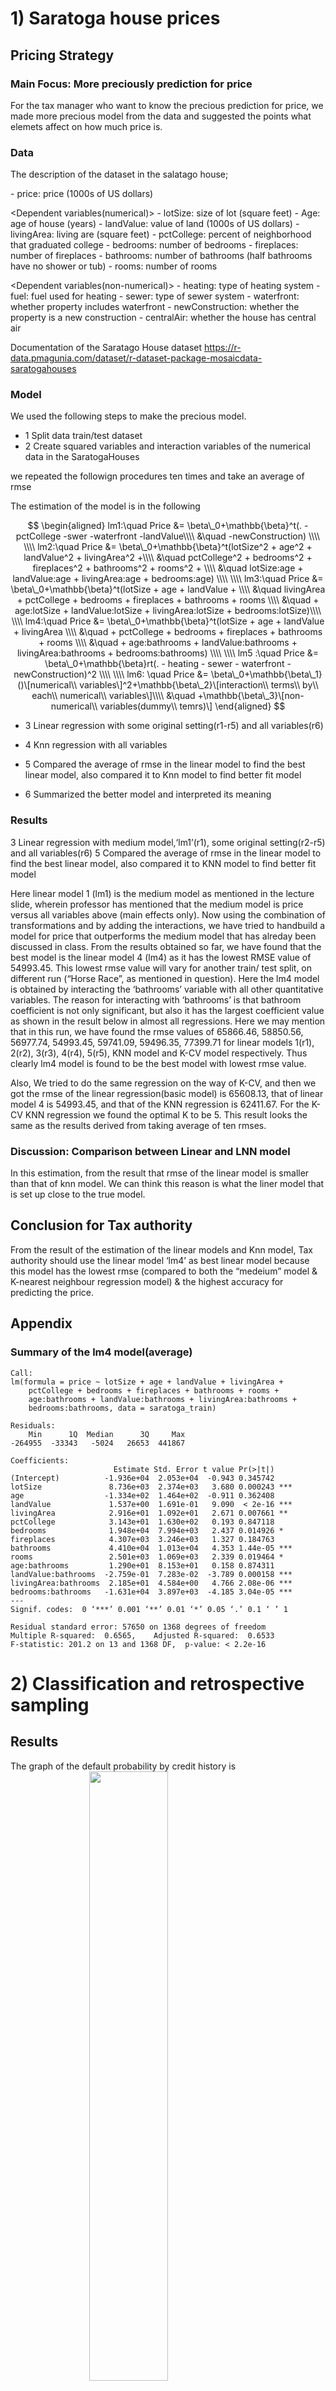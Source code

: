 <!--   pdf_document: default
 md_document -->

# 1) Saratoga house prices

## Pricing Strategy

### Main Focus: More preciously prediction for price

For the tax manager who want to know the precious prediction for price,
we made more precious model from the data and suggested the points what
elemets affect on how much price is.

### Data

The description of the dataset in the salatago house;

<Independent variable> - price: price (1000s of US dollars)

&lt;Dependent variables(numerical)&gt; - lotSize: size of lot (square
feet) - Age: age of house (years) - landValue: value of land (1000s of
US dollars) - livingArea: living are (square feet) - pctCollege: percent
of neighborhood that graduated college - bedrooms: number of bedrooms -
fireplaces: number of fireplaces - bathrooms: number of bathrooms (half
bathrooms have no shower or tub) - rooms: number of rooms

&lt;Dependent variables(non-numerical)&gt; - heating: type of heating
system - fuel: fuel used for heating - sewer: type of sewer system -
waterfront: whether property includes waterfront - newConstruction:
whether the property is a new construction - centralAir: whether the
house has central air

Documentation of the Saratago House dataset
<https://r-data.pmagunia.com/dataset/r-dataset-package-mosaicdata-saratogahouses>

### Model

We used the following steps to make the precious model.

-   1 Split data train/test dataset
-   2 Create squared variables and interaction variables of the
    numerical data in the SaratogaHouses

<Repeat start> we repeated the followign procedures ten times and take
an average of rmse

The estimation of the model is in the following

$$
\begin{aligned}
lm1:\quad Price &= \beta\_0+\mathbb{\beta}^t(. -pctCollege -swer -waterfront -landValue\\\\
&\quad -newConstruction) \\\\
\\\\
lm2:\quad Price &= \beta\_0+\mathbb{\beta}^t(lotSize^2 + age^2 + landValue^2 + livingArea^2 +\\\\ 
&\quad pctCollege^2 + bedrooms^2 + fireplaces^2 + bathrooms^2 + rooms^2 + \\\\
&\quad lotSize:age + landValue:age + livingArea:age + bedrooms:age) \\\\
\\\\
lm3:\quad Price &= \beta\_0+\mathbb{\beta}^t(lotSize + age + landValue + \\\\
&\quad livingArea + pctCollege + bedrooms + fireplaces + bathrooms + rooms \\\\
&\quad + age:lotSize + landValue:lotSize + livingArea:lotSize + bedrooms:lotSize)\\\\
\\\\
lm4:\quad Price &= \beta\_0+\mathbb{\beta}^t(lotSize + age + landValue + livingArea \\\\
&\quad + pctCollege + bedrooms + fireplaces + bathrooms + rooms \\\\
&\quad + age:bathrooms + landValue:bathrooms + livingArea:bathrooms + bedrooms:bathrooms) \\\\
\\\\
lm5 :\quad Price &= \beta\_0+\mathbb{\beta}rt(. - heating - sewer - waterfront - newConstruction)^2 \\\\
\\\\
lm6: \quad Price &= \beta\_0+\mathbb{\beta\_1}()\[numerical\\ variables\]^2+\mathbb{\beta\_2}\[interaction\\ terms\\ by\\ each\\ numerical\\ variables\]\\\\
&\quad +\mathbb{\beta\_3}\[non-numerical\\ variables(dummy\\ temrs)\]
\end{aligned}
$$

-   3 Linear regression with some original setting(r1-r5) and all
    variables(r6)

-   4 Knn regression with all variables <up to this>

-   5 Compared the average of rmse in the linear model to find the best
    linear model, also compared it to Knn model to find better fit model

-   6 Summarized the better model and interpreted its meaning

### Results

3 Linear regression with medium model,‘lm1’(r1), some original
setting(r2-r5) and all variables(r6) 5 Compared the average of rmse in
the linear model to find the best linear model, also compared it to KNN
model to find better fit model

Here linear model 1 (lm1) is the medium model as mentioned in the
lecture slide, wherein professor has mentioned that the medium model is
price versus all variables above (main effects only). Now using the
combination of transformations and by adding the interactions, we have
tried to handbuild a model for price that outperforms the medium model
that has alreday been discussed in class. From the results obtained so
far, we have found that the best model is the linear model 4 (lm4) as it
has the lowest RMSE value of 54993.45. This lowest rmse value will vary
for another train/ test split, on different run (“Horse Race”, as
mentioned in question). Here the lm4 model is obtained by interacting
the ‘bathrooms’ variable with all other quantitative variables. The
reason for interacting with ‘bathrooms’ is that bathroom coefficient is
not only significant, but also it has the largest coefficient value as
shown in the result below in almost all regressions. Here we may mention
that in this run, we have found the rmse values of 65866.46, 58850.56,
56977.74, 54993.45, 59741.09, 59496.35, 77399.71 for linear models
1(r1), 2(r2), 3(r3), 4(r4), 5(r5), KNN model and K-CV model
respectively. Thus clearly lm4 model is found to be the best model with
lowest rmse value.

Also, We tried to do the same regression on the way of K-CV, and then we
got the rmse of the linear regression(basic model) is 65608.13, that of
linear model 4 is 54993.45, and that of the KNN regression is 62411.67.
For the K-CV KNN regression we found the optimal K to be 5. This result
looks the same as the results derived from taking average of ten rmses.

### Discussion: Comparison between Linear and LNN model

In this estimation, from the result that rmse of the linear model is
smaller than that of knn model. We can think this reason is what the
liner model that is set up close to the true model.

## Conclusion for Tax authority

From the result of the estimation of the linear models and Knn model,
Tax authority should use the linear model ‘lm4’ as best linear model
because this model has the lowest rmse (compared to both the “medeium”
model & K-nearest neighbour regression model) & the highest accuracy for
predicting the price.

## Appendix

### Summary of the lm4 model(average)

    Call:
    lm(formula = price ~ lotSize + age + landValue + livingArea + 
        pctCollege + bedrooms + fireplaces + bathrooms + rooms + 
        age:bathrooms + landValue:bathrooms + livingArea:bathrooms + 
        bedrooms:bathrooms, data = saratoga_train)

    Residuals:
        Min      1Q  Median      3Q     Max 
    -264955  -33343   -5024   26653  441867 

    Coefficients:
                           Estimate Std. Error t value Pr(>|t|)    
    (Intercept)          -1.936e+04  2.053e+04  -0.943 0.345742    
    lotSize               8.736e+03  2.374e+03   3.680 0.000243 ***
    age                  -1.334e+02  1.464e+02  -0.911 0.362408    
    landValue             1.537e+00  1.691e-01   9.090  < 2e-16 ***
    livingArea            2.916e+01  1.092e+01   2.671 0.007661 ** 
    pctCollege            3.143e+01  1.630e+02   0.193 0.847118    
    bedrooms              1.948e+04  7.994e+03   2.437 0.014926 *  
    fireplaces            4.307e+03  3.246e+03   1.327 0.184763    
    bathrooms             4.410e+04  1.013e+04   4.353 1.44e-05 ***
    rooms                 2.501e+03  1.069e+03   2.339 0.019464 *  
    age:bathrooms         1.290e+01  8.153e+01   0.158 0.874311    
    landValue:bathrooms  -2.759e-01  7.283e-02  -3.789 0.000158 ***
    livingArea:bathrooms  2.185e+01  4.584e+00   4.766 2.08e-06 ***
    bedrooms:bathrooms   -1.631e+04  3.897e+03  -4.185 3.04e-05 ***
    ---
    Signif. codes:  0 ‘***’ 0.001 ‘**’ 0.01 ‘*’ 0.05 ‘.’ 0.1 ‘ ’ 1

    Residual standard error: 57650 on 1368 degrees of freedom
    Multiple R-squared:  0.6565,    Adjusted R-squared:  0.6533 
    F-statistic: 201.2 on 13 and 1368 DF,  p-value: < 2.2e-16

# 2) Classification and retrospective sampling

## Results

The graph of the default probability by credit history is
<img src="./graph/default_history.png" width="50%" height="50%" style="display: block; margin: auto;" />

The result of the logit model that we built is

            (Intercept)            duration              amount         installment                 age         historypoor 
                  -0.71                0.03                0.00                0.22               -0.02               -1.11 
        historyterrible          purposeedu purposegoods/repair       purposenewcar      purposeusedcar       foreigngerman 
                  -1.88                0.72                0.10                0.85               -0.80               -1.26

       yhat
    y     0   1
      0 645  55
      1 211  89

    accuracy rate
    0.734

    the result of the null model
      0   1 
    700 300 

    the null model accuracy rate
    0.70

## Disucussion

### What do you notice about the history variable vis-a-vis predicting defaults?

From the coefficient of the logit model, the poor and terrible of the
history made the probability of default decrease.

### What do you think is going on here?

Intuitively, the poor and terrible credit the history should increase
the probability of default. We got completely reverse results. So there
is something with the bad estimation. We think that because the cases of
the default is rare, we cannot collect data randomly(the data is not
collected through random sampling), making the case of biased sampling.

As this evidence, the bar graph has shows that people of the good credit
history has the higher default probability. However, this is different
from the intuitive result and is not reality.

### Do you think this data set is appropriate for building a predictive model of defaults

We don’t think so. Because the out-of-sample accuracy rate is 0.734
while the null model accuracy rate is 0.70. Therefore, the improvement
of the estimation is so low(only 3.4 percentage point).

### Would you recommend any changes to the bank’s sampling scheme?

As we said above, the data should be collected randomly that will make
biased decrease.

# 3) Children and hotel reservations

## Model Building

### Models

We shows the models that we used in this problems. First, the baseline 1
is
$$
\begin{aligned}
children = \beta\_0+\boldsymbol \beta \mathbf{X}\_{market\\ segment,  \\ adults,\\ customer\_type,\\ is\\ repeated\\ guest}
\end{aligned}
$$

The baseline 2 is
$$
\begin{aligned}
children = \beta\_0+\boldsymbol \beta \mathbf{X}\_{all\\ variables\\ excpet\\ arriving\\ date}
\end{aligned}
$$

The our model is
$$
\begin{aligned}
children &= \beta\_0+\boldsymbol \beta \mathbf{X}\_{all\\ variables\\ excpet\\ arriving\\ date}+arriving\\ year+ arriving\\ month \\\\
& \quad +average\\ daily\\ rate\times adults \\\\
& \quad +\\ days\\ in\\ waiting\_list\times adults\\\\
&\quad + stays\\ in\\ weekend\_nights\times adults\\\\
&\quad +total\\ of\\ special\\ requests\times adults \\\\
&\quad +booking\\ changes\times average\\ daily\\ rate\\\\
&\quad +booking\\ changes\times days\\ in\\ waiting\_list \\\\
&\quad +lead\\ time \times booking\\ changes \\\\
&\quad +(lead\\ time)^2
\end{aligned}
$$

### Check

Out-of-sample accuracy rate by each model is

<table>
<thead>
<tr class="header">
<th style="text-align: right;">baseline1</th>
<th style="text-align: right;">baseline2</th>
<th style="text-align: right;">mymodel</th>
</tr>
</thead>
<tbody>
<tr class="odd">
<td style="text-align: right;">0.9202222</td>
<td style="text-align: right;">0.9368889</td>
<td style="text-align: right;">0.9375556</td>
</tr>
</tbody>
</table>

Therefore, the model accuracy of my model is higher than the baseline2
by 0.1% and thn the baseline 1 by 1.7%.

## Model validation: step 1

The ROC curve of baseline 2 and my model is

<img src="./graph/result_step1.png" width="70%" height="70%" style="display: block; margin: auto;" />

red line: baseline 2, blue line: my model

From the graph, if FPR=0.05 my model has higher tpr than baseline 2, and
so my model is better than baseline 2 in this case.

However, in the low FPR, the TPR of baseline 2 is higher than that of my
model, and so my model is worse than baseline 2. Also, in the high FPR,
the TPR of baseline 2 is lower than that of my model, and so my model is
better than baseline 2.

### Model validation: step 2

In this case, we assumed a threshold is 50%, and our results is in the
following.

<table>
<thead>
<tr class="header">
<th style="text-align: right;">predict_base2</th>
<th style="text-align: right;">predict_model</th>
<th style="text-align: right;">actual</th>
</tr>
</thead>
<tbody>
<tr class="odd">
<td style="text-align: right;">8</td>
<td style="text-align: right;">7</td>
<td style="text-align: right;">14</td>
</tr>
<tr class="even">
<td style="text-align: right;">6</td>
<td style="text-align: right;">11</td>
<td style="text-align: right;">21</td>
</tr>
<tr class="odd">
<td style="text-align: right;">11</td>
<td style="text-align: right;">11</td>
<td style="text-align: right;">14</td>
</tr>
<tr class="even">
<td style="text-align: right;">10</td>
<td style="text-align: right;">10</td>
<td style="text-align: right;">19</td>
</tr>
<tr class="odd">
<td style="text-align: right;">10</td>
<td style="text-align: right;">9</td>
<td style="text-align: right;">19</td>
</tr>
<tr class="even">
<td style="text-align: right;">15</td>
<td style="text-align: right;">17</td>
<td style="text-align: right;">21</td>
</tr>
<tr class="odd">
<td style="text-align: right;">12</td>
<td style="text-align: right;">10</td>
<td style="text-align: right;">26</td>
</tr>
<tr class="even">
<td style="text-align: right;">8</td>
<td style="text-align: right;">7</td>
<td style="text-align: right;">26</td>
</tr>
<tr class="odd">
<td style="text-align: right;">5</td>
<td style="text-align: right;">6</td>
<td style="text-align: right;">19</td>
</tr>
<tr class="even">
<td style="text-align: right;">12</td>
<td style="text-align: right;">12</td>
<td style="text-align: right;">24</td>
</tr>
<tr class="odd">
<td style="text-align: right;">8</td>
<td style="text-align: right;">8</td>
<td style="text-align: right;">18</td>
</tr>
<tr class="even">
<td style="text-align: right;">8</td>
<td style="text-align: right;">8</td>
<td style="text-align: right;">17</td>
</tr>
<tr class="odd">
<td style="text-align: right;">7</td>
<td style="text-align: right;">8</td>
<td style="text-align: right;">17</td>
</tr>
<tr class="even">
<td style="text-align: right;">11</td>
<td style="text-align: right;">11</td>
<td style="text-align: right;">17</td>
</tr>
<tr class="odd">
<td style="text-align: right;">11</td>
<td style="text-align: right;">13</td>
<td style="text-align: right;">24</td>
</tr>
<tr class="even">
<td style="text-align: right;">13</td>
<td style="text-align: right;">15</td>
<td style="text-align: right;">21</td>
</tr>
<tr class="odd">
<td style="text-align: right;">12</td>
<td style="text-align: right;">11</td>
<td style="text-align: right;">20</td>
</tr>
<tr class="even">
<td style="text-align: right;">7</td>
<td style="text-align: right;">11</td>
<td style="text-align: right;">12</td>
</tr>
<tr class="odd">
<td style="text-align: right;">17</td>
<td style="text-align: right;">17</td>
<td style="text-align: right;">25</td>
</tr>
<tr class="even">
<td style="text-align: right;">16</td>
<td style="text-align: right;">19</td>
<td style="text-align: right;">28</td>
</tr>
</tbody>
</table>

<table>
<thead>
<tr class="header">
<th style="text-align: right;">sum_base2</th>
<th style="text-align: right;">sum_predict</th>
<th style="text-align: right;">sum_actual</th>
</tr>
</thead>
<tbody>
<tr class="odd">
<td style="text-align: right;">207</td>
<td style="text-align: right;">221</td>
<td style="text-align: right;">402</td>
</tr>
</tbody>
</table>

From the result, the predicting the total number of bookings with
children by baseline 2 is 207, that by my model is 221, and that by
actual data is 402. The accurancy of the prediction of the our model is
around 50%, which is so lower than we expected. However, our model’s
accurancy of the prediction is higher than the baseline 2’s one.

